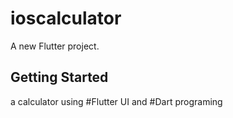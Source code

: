 # ioscalculator



A new Flutter project.

## Getting Started

a calculator using #Flutter UI and #Dart programing 

